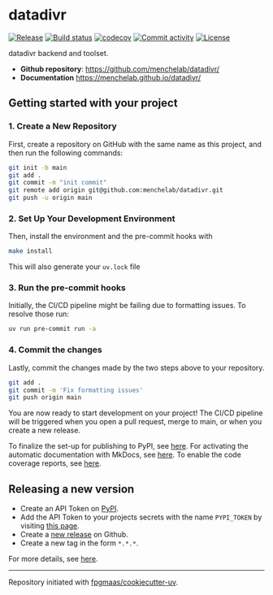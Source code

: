 # datadivr

[![Release](https://img.shields.io/github/v/release/menchelab/datadivr)](https://img.shields.io/github/v/release/menchelab/datadivr)
[![Build status](https://img.shields.io/github/actions/workflow/status/menchelab/datadivr/main.yml?branch=main)](https://github.com/menchelab/datadivr/actions/workflows/main.yml?query=branch%3Amain)
[![codecov](https://codecov.io/gh/menchelab/datadivr/branch/main/graph/badge.svg)](https://codecov.io/gh/menchelab/datadivr)
[![Commit activity](https://img.shields.io/github/commit-activity/m/menchelab/datadivr)](https://img.shields.io/github/commit-activity/m/menchelab/datadivr)
[![License](https://img.shields.io/github/license/menchelab/datadivr)](https://img.shields.io/github/license/menchelab/datadivr)

datadivr backend and toolset.

- **Github repository**: <https://github.com/menchelab/datadivr/>
- **Documentation** <https://menchelab.github.io/datadivr/>

## Getting started with your project

### 1. Create a New Repository

First, create a repository on GitHub with the same name as this project, and then run the following commands:

```bash
git init -b main
git add .
git commit -m "init commit"
git remote add origin git@github.com:menchelab/datadivr.git
git push -u origin main
```

### 2. Set Up Your Development Environment

Then, install the environment and the pre-commit hooks with

```bash
make install
```

This will also generate your `uv.lock` file

### 3. Run the pre-commit hooks

Initially, the CI/CD pipeline might be failing due to formatting issues. To resolve those run:

```bash
uv run pre-commit run -a
```

### 4. Commit the changes

Lastly, commit the changes made by the two steps above to your repository.

```bash
git add .
git commit -m 'Fix formatting issues'
git push origin main
```

You are now ready to start development on your project!
The CI/CD pipeline will be triggered when you open a pull request, merge to main, or when you create a new release.

To finalize the set-up for publishing to PyPI, see [here](https://fpgmaas.github.io/cookiecutter-uv/features/publishing/#set-up-for-pypi).
For activating the automatic documentation with MkDocs, see [here](https://fpgmaas.github.io/cookiecutter-uv/features/mkdocs/#enabling-the-documentation-on-github).
To enable the code coverage reports, see [here](https://fpgmaas.github.io/cookiecutter-uv/features/codecov/).

## Releasing a new version

- Create an API Token on [PyPI](https://pypi.org/).
- Add the API Token to your projects secrets with the name `PYPI_TOKEN` by visiting [this page](https://github.com/menchelab/datadivr/settings/secrets/actions/new).
- Create a [new release](https://github.com/menchelab/datadivr/releases/new) on Github.
- Create a new tag in the form `*.*.*`.

For more details, see [here](https://fpgmaas.github.io/cookiecutter-uv/features/cicd/#how-to-trigger-a-release).

---

Repository initiated with [fpgmaas/cookiecutter-uv](https://github.com/fpgmaas/cookiecutter-uv).
